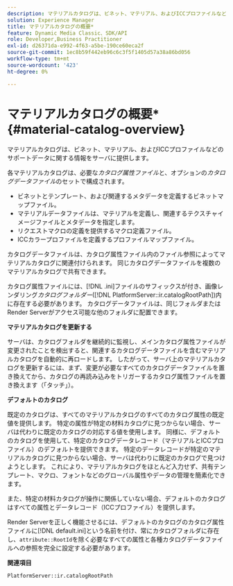 ```yaml
---
description: マテリアルカタログは、ビネット、マテリアル、およびICCプロファイルなどのサポートデータに関する情報をサーバに提供します。
solution: Experience Manager
title: マテリアルカタログの概要*
feature: Dynamic Media Classic、SDK/API
role: Developer,Business Practitioner
exl-id: d26371da-e992-4f63-a5be-190ce60eca2f
source-git-commit: 1ec8b59f442eb96c6c3f5f1405d57a38a86bd056
workflow-type: tm+mt
source-wordcount: '423'
ht-degree: 0%

---
```


# マテリアルカタログの概要*{#material-catalog-overview}

マテリアルカタログは、ビネット、マテリアル、およびICCプロファイルなどのサポートデータに関する情報をサーバに提供します。

各マテリアルカタログは、必要な&#x200B;*カタログ属性ファイル*&#x200B;と、オプションの&#x200B;*カタログデータファイル*&#x200B;のセットで構成されます。

* ビネットとテンプレート、および関連するメタデータを定義するビネットマップファイル。
* マテリアルデータファイルは、マテリアルを定義し、関連するテクスチャイメージファイルとメタデータを指定します。
* リクエストマクロの定義を提供するマクロ定義ファイル。
* ICCカラープロファイルを定義するプロファイルマップファイル。

カタログデータファイルは、カタログ属性ファイル内のファイル参照によってマテリアルカタログに関連付けられます。 同じカタログデータファイルを複数のマテリアルカタログで共有できます。

カタログ属性ファイルには、[!DNL .ini]ファイルのサフィックスが付き、画像レンダリング&#x200B;*カタログフォルダー*([!DNL PlatformServer::ir.catalogRootPath])内に存在する必要があります。 カタログデータファイルは、同じフォルダまたはRender Serverがアクセス可能な他のフォルダに配置できます。

**マテリアルカタログを更新する**

サーバは、カタログフォルダを継続的に監視し、メインカタログ属性ファイルが変更されたことを検出すると、関連するカタログデータファイルを含むマテリアルカタログを自動的に再ロードします。 したがって、サーバ上のマテリアルカタログを更新するには、まず、変更が必要なすべてのカタログデータファイルを置き換えてから、カタログの再読み込みをトリガーするカタログ属性ファイルを置き換えます（「タッチ」）。

**デフォルトのカタログ**

既定のカタログは、すべてのマテリアルカタログのすべてのカタログ属性の既定値を提供します。 特定の属性が特定の材料カタログに見つからない場合、サーバは代わりに既定のカタログの対応する値を使用します。 同様に、デフォルトのカタログを使用して、特定のカタログデータレコード（マテリアルとICCプロファイル）のデフォルトを提供できます。 特定のデータレコードが特定のマテリアルカタログに見つからない場合、サーバは代わりに既定のカタログで見つけようとします。 これにより、マテリアルカタログをほとんど入力せず、共有テンプレート、マクロ、フォントなどのグローバル属性やデータの管理を簡素化できます。

また、特定の材料カタログが操作に関係していない場合、デフォルトのカタログはすべての属性とデータレコード（ICCプロファイル）を提供します。

Render Serverを正しく機能させるには、デフォルトのカタログのカタログ属性ファイルに[!DNL default.ini]という名前を付け、常にカタログフォルダに存在し、`attribute::RootId`を除く必要なすべての属性と各種カタログデータファイルへの参照を完全に設定する必要があります。

**関連項目**

`PlatformServer::ir.catalogRootPath`
